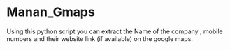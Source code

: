 # Manan_Gmaps
Using this python script you can extract the Name of the company , mobile numbers and their website link (if available) on the google maps.
